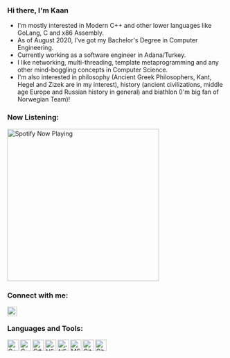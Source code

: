 ### Hi there, I'm Kaan 

- I'm mostly interested in Modern C++ and other lower languages like GoLang, C and x86 Assembly.
- As of August 2020, I've got my Bachelor's Degree in Computer Engineering.
- Currently working as a software engineer in Adana/Turkey.
- I like networking, multi-threading, template metaprogramming and any other mind-boggling concepts in Computer Science.
- I'm also interested in philosophy (Ancient Greek Philosophers, Kant, Hegel and Zizek are in my interest), history (ancient civilizations, middle age Europe and Russian history in general) and biathlon (I'm big fan of Norwegian Team)!

### Now Listening:
[<img src="http://novatorem-git-master.ktaze1.vercel.app/api/spotify" alt="Spotify Now Playing" width=350 />](https://open.spotify.com/user/1246655277)

### Connect with me:

[<img align="left" alt="codeSTACKr | LinkedIn" width="22px" src="https://cdn.jsdelivr.net/npm/simple-icons@v3/icons/linkedin.svg" />][linkedin]

<br />

### Languages and Tools:

<img align="left" alt="C++" width="26px" src="https://cdn.jsdelivr.net/gh/devicons/devicon/icons/cplusplus/cplusplus-original.svg" />
<img align="left" alt="C" width="26px" src="https://cdn.jsdelivr.net/gh/devicons/devicon/icons/c/c-original.svg" />
<img align="left" alt="C#" width="26px" src="https://cdn.jsdelivr.net/gh/devicons/devicon/icons/csharp/csharp-original.svg" />
<img align="left" alt=".NET" width="26px"src="https://cdn.jsdelivr.net/gh/devicons/devicon/icons/dotnetcore/dotnetcore-original.svg" />
<img align="left" alt=".NET Core" width="26px" src="https://cdn.jsdelivr.net/gh/devicons/devicon/icons/dot-net/dot-net-original-wordmark.svg" />
<img align="left" alt="MSSQL" width="26px" src="https://cdn.jsdelivr.net/gh/devicons/devicon/icons/microsoftsqlserver/microsoftsqlserver-plain-wordmark.svg" />
<img align="left" alt="Git" width="26px"src="https://cdn.jsdelivr.net/gh/devicons/devicon/icons/git/git-original-wordmark.svg" />
<img align="left" alt="GitHub" width="26px"src="https://cdn.jsdelivr.net/gh/devicons/devicon/icons/github/github-original.svg" />

<br />
<br />

[linkedin]: https://linkedin.com/in/bedir-kaan-taze
